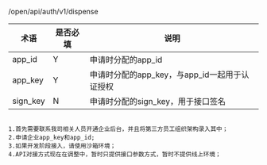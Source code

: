 /open/api/auth/v1/dispense

术语|是否必填|说明
----|---|---
app_id|Y|申请时分配的app_id|
app_key|Y|申请时分配的app_key，与app_id一起用于认证授权
sign_key|N|申请时分配的sign_key，用于接口签名



```

1.首先需要联系我司相关人员开通企业后台，并且将第三方员工组织架构录入其中；
2.申请企业app_key和app_id;
3.如果开发阶段接入，请使用沙箱环境；
4.API对接方式现在在调整中，暂时只提供接口参数方式，暂时不提供线上环境；

```
